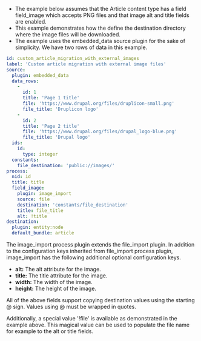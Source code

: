 * The example below assumes that the Article content type has a field field\_image which accepts PNG files and that image alt and title fields are enabled.
* This example demonstrates how the define the destination directory where the image files will be downloaded.
* The example uses the embedded\_data source plugin for the sake of simplicity. We have two rows of data in this example.

```yaml
id: custom_article_migration_with_external_images
label: 'Custom article migration with external image files'
source:
  plugin: embedded_data
  data_rows:
    -
      id: 1
      title: 'Page 1 title'
      file: 'https://www.drupal.org/files/druplicon-small.png'
      file_title: 'Druplicon logo'  
    -
      id: 2
      title: 'Page 2 title'
      file: 'https://www.drupal.org/files/drupal_logo-blue.png'
      file_title: 'Drupal logo'
  ids:
    id:
      type: integer
  constants:
    file_destination: 'public://images/'
process:
  nid: id
  title: title
  field_image:
    plugin: image_import
    source: file
    destination: 'constants/file_destination'
    title: file_title
    alt: !title
destination:
  plugin: entity:node
  default_bundle: article

```

The image\_import process plugin extends the file\_import plugin. In addition to the configuration keys inherited from file\_import process plugin, image\_import has the following additional optional configuration keys.

* **alt:** The alt attribute for the image.
* **title:** The title attribute for the image.
* **width:** The width of the image.
* **height:** The height of the image.

All of the above fields support copying destination values using the starting @ sign. Values using @ must be wrapped in quotes.

Additionally, a special value '!file' is available as demonstrated in the example above. This magical value can be used to populate the file name for example to the alt or title fields.